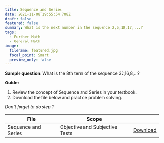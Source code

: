 ```yaml
---
title: Sequence and Series
date: 2021-11-08T19:55:54.708Z
draft: false
featured: false
summary: What is the next number in the sequence 2,5,10,17,...?
tags:
  - Further Math
  - General Math
image:
  filename: featured.jpg
  focal_point: Smart
  preview_only: false
---
```


**Sample question:**  What is the 8th term of the sequence 32,16,8,...?

**Guide:**
1. Review the concept of Sequence and Series in your textbook.
2. Download the file below and practice problem solving.

_Don't forget to do step 1_

| File                       |  Scope                       |             |
| -------------------------- |------------------------------| ----------- |
| Sequence and Series     | Objective and Subjective Tests    | [Download](https://drive.google.com/uc?export=download&id=1J3zONLp80mQOayL5bAL-ms73dx1i6h7W)       |


